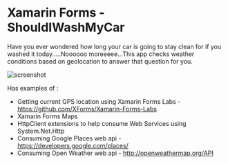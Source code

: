 Xamarin Forms - ShouldIWashMyCar
================

Have you ever wondered how long your car is going to stay clean for if you washed it today.....Noooooo moreeeee...This app checks weather conditions based on geolocation to answer that question for you.

![screenshot](https://raw.githubusercontent.com/paulpatarinski/ShouldIWashMyCar/master/Screenshots/Android/Combined.png "Android")


Has examples of : 

  - Getting current GPS location using Xamarin Forms Labs - https://github.com/XForms/Xamarin-Forms-Labs
  - Xamarin Forms Maps
  - HttpClient extensions to help consume Web Services using System.Net.Http
  - Consuming Google Places web api - https://developers.google.com/places/
  - Consuming Open Weather web api - http://openweathermap.org/API
